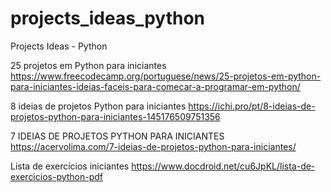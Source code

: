 # projects_ideas_python
Projects Ideas - Python

25 projetos em Python para iniciantes
https://www.freecodecamp.org/portuguese/news/25-projetos-em-python-para-iniciantes-ideias-faceis-para-comecar-a-programar-em-python/

8 ideias de projetos Python para iniciantes
https://ichi.pro/pt/8-ideias-de-projetos-python-para-iniciantes-145176509751356

7 IDEIAS DE PROJETOS PYTHON PARA INICIANTES
https://acervolima.com/7-ideias-de-projetos-python-para-iniciantes/

Lista de exercícios iniciantes
https://www.docdroid.net/cu6JpKL/lista-de-exercicios-python-pdf
